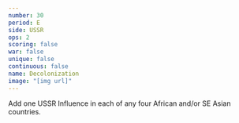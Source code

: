 ```yaml
---
number: 30
period: E
side: USSR
ops: 2
scoring: false
war: false
unique: false
continuous: false
name: Decolonization
image: "[img url]"
---
```

Add one USSR Influence in each of any four African and/or SE Asian countries.
